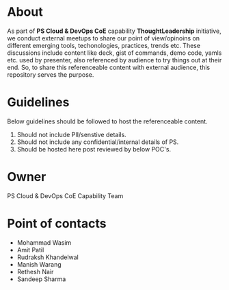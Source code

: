 # About
As part of **PS Cloud & DevOps CoE** capability **ThoughtLeadership** initiative, we conduct external meetups to share our point of view/opinoins on different emerging tools, techonologies, practices, trends etc. These discussions include content like deck, gist of commands, demo code, yamls etc. used by presenter, also referenced by audience to try things out at their end. So, to share this referenceable content with external audience, this repository serves the purpose. 

# Guidelines
Below guidelines should be followed to host the referenceable content.
1. Should not include PII/senstive details.
2. Should not include any confidential/internal details of PS.
3. Should be hosted here post reviewed by below POC's.

# Owner
PS Cloud & DevOps CoE Capability Team

# Point of contacts
- Mohammad Wasim
- Amit Patil
- Rudraksh Khandelwal
- Manish Warang
- Rethesh Nair
- Sandeep Sharma
